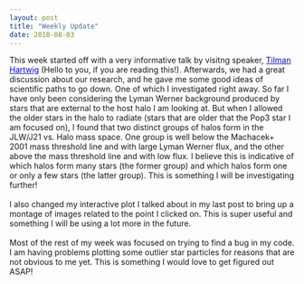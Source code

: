 ```yaml
---
layout: post
title: "Weekly Update"
date: 2018-08-03
---
```


This week started off with a very informative talk by visitng speaker, <a href="http://www-utap.phys.s.u-tokyo.ac.jp/~hartwig/index.html"><font color="#0000ff">Tilman Hartwig</font></a> (Hello to you, if you are reading this!). Afterwards, we had a great discussion about our research, and he gave me some good ideas of scientific paths to go down. One of which I investigated right away. So far I have only been considering the Lyman Werner background produced by stars that are external to the host halo I am looking at. But when I allowed the older stars in the halo to radiate (stars that are older that the Pop3 star I am focused on), I found that two distinct groups of halos form in the JLW/J21 vs. Halo mass space. One group is well below the Machacek+ 2001 mass threshold line and with large Lyman Werner flux, and the other above the mass threshold line and with low flux. I believe this is indicative of which halos form many stars (the former group) and which halos form one or only a few stars (the latter group). This is something I will be investigating further!
<br>
<br>
I also changed my interactive plot I talked about in my last post to bring up a montage of images related to the point I clicked on. This is super useful and something I will be using a lot more in the future.
<br>
<br>
Most of the rest of my week was focused on trying to find a bug in my code. I am having problems plotting some outlier star particles for reasons that are not obvious to me yet. This is something I would love to get figured out ASAP!



<br>
<br>
<br>
<br>
<script id="dsq-count-scr" src="//https-drenniks-github-io.disqus.com/count.js" async></script>